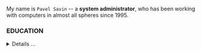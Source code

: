 My name is `Pavel Savin` -- a **system administrator**, who has been working with computers in almost all spheres since 1995.

### EDUCATION 
<details>
<summary>Details ...</summary>
#### 2004 -- 2009
- Place: Saint-Petersburg's State University of Water Communications, SPSUWC, RU
- Faculty: Information technology
- Competence: Engeneer's degree

#### 2009
- Place: Applied Automation & Programming Institute, RU
- Subject: **IP-network administration**
- Competence: `Specialist`

#### 2016
- Place: **1-C Bitrix Academy**
- Competence: `Bitrix Administrator`

#### 2018
- Place: **WebSoft Development Ltd**
- Competence: `WebTutor Programmer`

#### 2022 -- 2023
- Place: **ITsJAVA programming school**
- Competence: `Java Developer`
</details>



<!---
PavelSav1n/PavelSav1n is a ✨ special ✨ repository because its `README.md` (this file) appears on your GitHub profile.
You can click the Preview link to take a look at your changes.
--->
